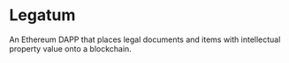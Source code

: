 # Legatum
An Ethereum DAPP that places legal documents and items with intellectual property value onto a blockchain.
